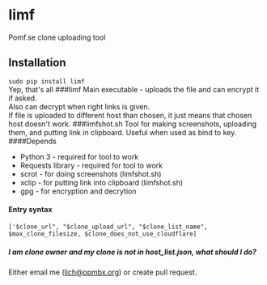 # limf 
Pomf.se clone uploading tool
## Installation 
`sudo pip install limf`  
Yep, that's all
###limf
Main executable - uploads the file and can encrypt it if asked.  
Also can decrypt when right links is given.  
If file is uploaded to different host than chosen, it
just means that chosen host doesn't work.
###limfshot.sh 
Tool for making screenshots, uploading them, and putting link in clipboard.
Useful when used as bind to key.
####Depends
* Python 3 - required for tool to work
* Requests library - required for tool to work
* scrot - for doing screenshots (limfshot.sh)
* xclip - for putting link into clipboard (limfshot.sh)
* gpg - for encryption and decrytion  

#### Entry syntax 
`['$clone_url", "$clone_upload_url", "$clone_list_name", $max_clone_filesize, $clone_does_not_use_cloudflare]`  

##### I am clone owner and my clone is not in host_list.json, what should I do?
Either email me (lich@opmbx.org) or create pull request. 
